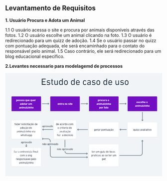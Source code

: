 ## Levantamento de Requisitos

**1. Usuário Procura e Adota um Animal**

1.1 O usuário acessa o site e procura por animais disponíveis através das fotos.
1.2 O usuário escolhe um animal clicando na foto.
1.3 O usuário é redirecionado para um quizz de adoção.
1.4 Se o usuário passar no quizz com pontuação adequada, ele será encaminhado para o contato do responsável pelo animal.
1.5 Caso contrário, ele será redirecionado para um blog educacional específico.

**2.Levantes necessario para modelagemd de processos**

![img](/images/Captura%20de%20tela%202023-08-27%20123401.png)
